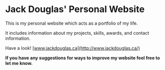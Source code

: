 # Jack Douglas' Personal Website

This is my personal website which acts as a portfolio of my life.

It includes information about my projects, skills, awards, and contact information.

Have a look! [www.jackdouglas.ca](http://www.jackdouglas.ca/)

**If you have any suggestions for ways to improve my website feel free to let me know.**
